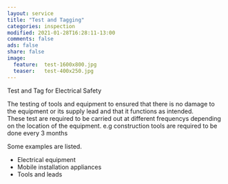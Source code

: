 ```yaml
---
layout: service
title: "Test and Tagging"
categories: inspection
modified: 2021-01-28T16:28:11-13:00
comments: false
ads: false
share: false
image:
  feature:  test-1600x800.jpg
  teaser:   test-400x250.jpg
---
```

Test and Tag for Electrical Safety  

The testing of tools and equipment to ensured that there is no damage to the equipment or its supply lead and that it functions as intended.  
These test are required to be carried out at different frequencys depending on the location of the equipment. e.g construction tools are required to be done every 3 months

Some examples are listed.
 - Electrical equipment
 - Mobile installation appliances
 - Tools and leads
